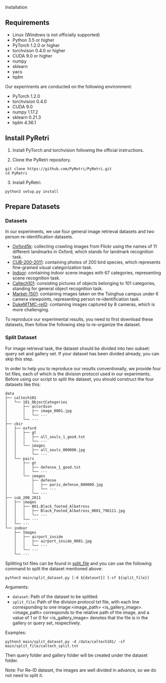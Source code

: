 Installation

## Requirements

- Linux (Windows is not officially supported)
- Python 3.5 or higher
- PyTorch 1.2.0 or higher
- torchvison 0.4.0 or higher
- CUDA 9.0 or higher
- numpy
- sklearn
- yacs
- tqdm

Our experiments are conducted on the following environment:

- PyTorch 1.2.0
- torchvision 0.4.0
- CUDA 9.0
- numpy 1.17.2
- sklearn 0.21.3
- tqdm 4.36.1

## Install PyRetri

1. Install PyTorch and torchvision following the official instructions. 

2. Clone the PyRetri repository.

```she
git clone https://github.com/PyRetri/PyRetri.git
cd PyRetri
```

3. Install PyRetri.

```shell
python3 setup.py install
```

## Prepare Datasets

### Datasets

In our experiments, we use four general image retrieval datasets and two person re-identification datasets.

- [Oxford5k](https://www.robots.ox.ac.uk/~vgg/data/oxbuildings/): collecting crawling images from Flickr using the names of 11 different landmarks in Oxford, which stands for landmark recognition task.
- [CUB-200-2011](http://www.vision.caltech.edu/visipedia/CUB-200-2011.html): containing photos of 200 bird species, which represents fine-grained visual categorization task.
- [Indoor](http://web.mit.edu/torralba/www/indoor.html): containing indoor scene images with 67 categories, representing scene recognition task.
- [Caltech101](http://www.vision.caltech.edu/Image_Datasets/Caltech101/): consisting pictures of objects belonging to 101 categories, standing for general object recognition task.
- [Market-1501](http://www.liangzheng.com.cn/Project/project_reid.html): containing images taken on the Tsinghua campus under 6 camera viewpoints, representing person re-identification task.
- [DukeMTMC-reID](https://drive.google.com/file/d/1jjE85dRCMOgRtvJ5RQV9-Afs-2_5dY3O/view): containing images captured by 8 cameras, which is more challenging.

To reproduce our experimental results, you need to first download these datasets, then follow the following step to re-organize the dataset.

### Split Dataset

For image retrieval task, the dataset should be divided into two subset: query set and gallery set. If your dataset has been divided already, you can skip this step.

In order to help you to reproduce our results conventionally, we provide four txt files, each of which is the division protocol used in our experiments. Before using our script to split the dataset,  you should construct the four datasets like this:

```shell
data
├── caltech101
│   └── 101_ObjectCategories
│       ├── accordion
│       │   ├── image_0001.jpg
│       │   └── ··· 
│       └── ···  
├── cbir
│   ├── oxford
│   │   ├── gt
│   │   │   ├── all_souls_1_good.txt
│   │   │   └── ··· 
│   │   └── images
│   │       ├── all_souls_000000.jpg
│   │       └── ··· 
│   └── pairs
│       ├── gt
│       │   ├── defense_1_good.txt
│       │   └── ··· 
│       └── images
│           ├── defense
│           │   ├── paris_defense_000000.jpg
│           │   └── ··· 
│           └── ··· 
├── cub_200_2011
│   ├── images
│   │   ├── 001.Black_footed_Albatross
│   │   │   ├── Black_Footed_Albatross_0001_796111.jpg
│   │   │   └── ··· 
│   │   └── ···
│   └── ···
└── indoor
    ├── Images
    │ 	├── airport_inside
    │ 	│   ├── airport_inside_0001.jpg
    │ 	│   └── ··· 
    │   └── ···
    └── ···

```

Splitting txt files can be found in [split_file](../main/split_file) and you can use the following command to split the dataset mentioned above:

```shell
python3 main/split_dataset.py [-d ${dataset}] [-sf ${split_file}]
```

Arguments:

- `dataset`: Path of the dataset to be splitted.
- `split_file`: Path of the division protocol txt file, with each line corresponding to one image:<image_path> <is_gallery_image>. <image_path> corresponds to the relative path of the image, and a value of 1 or 0 for <is_gallery_image> denotes that the file is in the gallery or query set, respectively.

Examples:

```shell
python3 main/split_dataset.py -d /data/caltech101/ -sf main/split_file/caltech_split.txt
```

Then query folder and gallery folder will be created under the dataset folder.

Note: For Re-ID dataset, the images are well divided in advance, so we do not need to split it.
